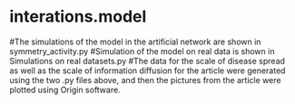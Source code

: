# interations.model 
#The simulations of the model in the artificial network are shown in symmetry_activity.py
#Simulation of the model on real data is shown in Simulations on real datasets.py
#The data for the scale of disease spread as well as the scale of information diffusion for the article were generated using the two .py files above, and then the pictures from the article were plotted using Origin software.
